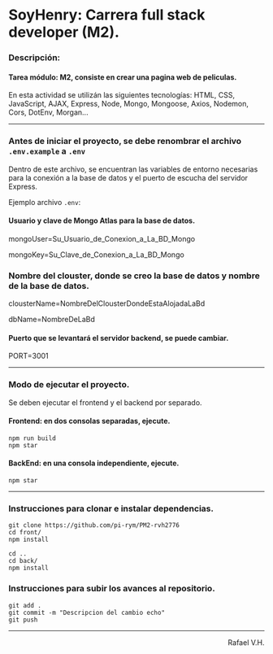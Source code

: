 # SoyHenry: Carrera full stack developer (M2).

### Descripción:
#### Tarea módulo: M2, consiste en crear una pagina web de peliculas.

En esta actividad se utilizán las siguientes tecnologías: HTML, CSS, JavaScript, AJAX, Express, Node, Mongo, Mongoose, Axios, Nodemon, Cors, DotEnv, Morgan...

---

### Antes de iniciar el proyecto, se debe renombrar el archivo `.env.example` a `.env`
Dentro de este archivo, se encuentran las variables de entorno necesarias para la conexión a la base de datos y el puerto de escucha del servidor Express.

Ejemplo archivo `.env`:

#### Usuario y clave de Mongo Atlas para la base de datos.

mongoUser=Su_Usuario_de_Conexion_a_La_BD_Mongo

mongoKey=Su_Clave_de_Conexion_a_La_BD_Mongo

### Nombre del clouster, donde se creo la base de datos y nombre de la base de datos.

clousterName=NombreDelClousterDondeEstaAlojadaLaBd

dbName=NombreDeLaBd

#### Puerto que se levantará el servidor backend, se puede cambiar.

PORT=3001

---

### Modo de ejecutar el proyecto.

Se deben ejecutar el frontend y el backend por separado.

#### Frontend: en dos consolas separadas, ejecute.
```
npm run build
npm star
```

#### BackEnd: en una consola independiente, ejecute.
```
npm star
```

---
### Instrucciones para clonar e instalar dependencias.

```
git clone https://github.com/pi-rym/PM2-rvh2776
cd front/
npm install

cd ..
cd back/
npm install

```

### Instrucciones para subir los avances al repositorio.

```
git add .
git commit -m "Descripcion del cambio echo"
git push
```

---

<p align="right">Rafael V.H.</p>